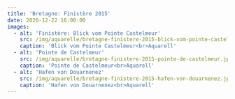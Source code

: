 ```yaml
---
title: 'Bretagne: Finistère 2015'
date: 2020-12-22 16:00:00
images:
  - alt: 'Finistère: Blick vom Pointe Castelmeur'
    src: /img/aquarelle/bretagne-finistere-2015-blick-vom-pointe-castelmeur.jpg
    caption: 'Blick vom Pointe Castelmeur<br>Aquarell'
  - alt: 'Pointe de Castelmeur'
    src: /img/aquarelle/bretagne-finistere-2015-pointe-de-castelmeur.jpg
    caption: 'Pointe de Castelmeur<br>Aquarell'
  - alt: 'Hafen von Douarnenez'
    src: /img/aquarelle/bretagne-finistere-2015-hafen-von-douarnenez.jpg
    caption: 'Hafen von Douarnenez<br>Aquarell'
---
```

